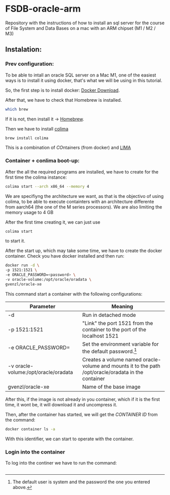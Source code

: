 # FSDB-oracle-arm
Repository with the instructions of how to install an sql server for the course of File System and Data Bases on a mac with an ARM chipset (M1 / M2 / M3)


## Instalation:
### Prev configuration:
To be able to intall an oracle SQL server on a Mac M1, one of the easiest ways is to install it using docker, that's what we will be using in this tutorial.

So, the first step is to install docker: [Docker Download](https://www.docker.com/get-started/).

After that, we have to check that Homebrew is installed. 
```sh
which brew
```

If it is not, then install it -> [Homebrew](https://brew.sh/).


Then we have to install [colima](https://github.com/abiosoft/colima)
```sh
brew install colima
```
This is a combination of *CO*ntainers (from docker) and [LIMA](https://github.com/lima-vm/lima)


### Container + conlima boot-up:
After the all the required programs are installed, we have to create for the first time the colima instance:
```sh
colima start --arch x86_64 --memory 4
```
We are specifiyng the architecture we want, as that is the objectivo of using colima, to be able to execute containters with an architecture differente from aarch64 (the one of the M series processors). We are also limiting the memory usage to 4 GB

After the first time creating it, we can just use
```sh
colima start
```
to start it.

After the start up, which may take some time, we have to create the docker container. Check you have docker installed and then run:
```sh
docker run -d \
-p 1521:1521 \
-e ORACLE_PASSWORD=<password> \ 
-v oracle-volume:/opt/oracle/oradata \
gvenzl/oracle-xe
```
This command start a container with the following configurations:

| Parameter                            | Meaning                                                                                             |
| ------------------------------------ | --------------------------------------------------------------------------------------------------- |
| -d                                   | Run in detached mode                                                                                |
| -p 1521:1521                         | "Link" the port 1521 from the container to the port of the localhost 1521                           |
| -e ORACLE_PASSWORD=<password>        | Set the environment variable <password> for the default password.[^1]                               |
| -v oracle-volume:/opt/oracle/oradata | Creates a volume named oracle-volume and mounts it to the path /opt/oracle/oradata in the container |
| gvenzl/oracle-xe                     | Name of the base image                                                                              |



After this, if the image is not already in you container, which if it is the first time, it wont be, it will download it and uncompress it. 

Then, after the container has started, we will get the *CONTAINER ID* from the command:
```sh
docker container ls -a
```

With this identifier, we can start to operate with the container.

### Login into the container
To log into the continer we have to run the command:
```sh

```



[^1]: The default user is system and the password the one you entered above.


